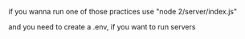 if you wanna run one of those practices use "node 2/server/index.js"

and you need to create a .env, if you want to run servers
